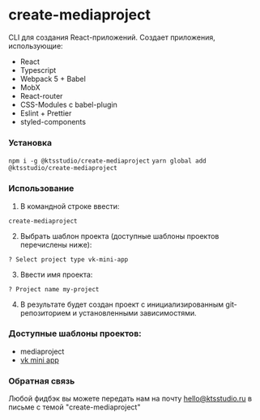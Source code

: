 # create-mediaproject

CLI для создания React-приложений. Создает приложения, использующие:

- React
- Typescript
- Webpack 5 + Babel
- MobX
- React-router
- CSS-Modules с babel-plugin
- Eslint + Prettier
- styled-components

### Установка

`npm i -g @ktsstudio/create-mediaproject`
`yarn global add @ktsstudio/create-mediaproject`

### Использование

1. В командной строке ввести: 
```
create-mediaproject
```

2. Выбрать шаблон проекта (доступные шаблоны проектов перечислены ниже):

```
? Select project type vk-mini-app
```

3. Ввести имя проекта:

```
? Project name my-project
```

4. В результате будет создан проект с инициализированным git-репозиторием и установленными зависимостями.


### Доступные шаблоны проектов:
* mediaproject
* [vk mini app](https://vk.com/dev/vk_apps_docs)


### Обратная связь

Любой фидбэк вы можете передать нам на почту [hello@ktsstudio.ru](mailto:hello@ktsstudio.ru) в письме с темой "create-mediaproject"
